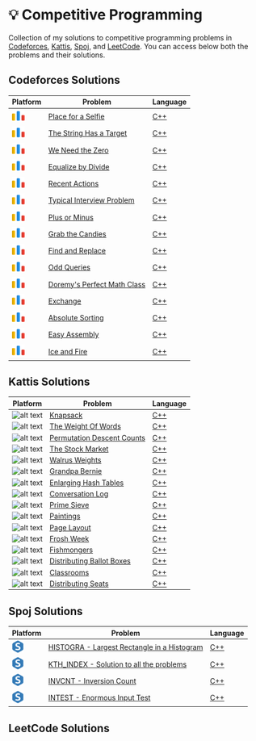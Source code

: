 # 💡 Competitive Programming

Collection of my solutions to competitive programming problems in [Codeforces](https://codeforces.com/), [Kattis](https://open.kattis.com/), [Spoj](https://www.spoj.com/), and [LeetCode](https://leetcode.com/). You can access below both the problems and their solutions. 

## Codeforces Solutions

| Platform  | Problem | Language | 
| - | - | - |
| ![alt text](https://github.com/nicolassinott/competitive_programming/blob/main/logos/code_forces_logo%20(1).png?raw=true) | [Place for a Selfie](https://codeforces.com/contest/1805/problem/C) | [C++](https://github.com/nicolassinott/competitive_programming/blob/main/CodeForces/contest_problems/contest_862/C/c.cpp) |
| ![alt text](https://github.com/nicolassinott/competitive_programming/blob/main/logos/code_forces_logo%20(1).png?raw=true) | [The String Has a Target](https://codeforces.com/contest/1805/problem/B) | [C++](https://github.com/nicolassinott/competitive_programming/blob/main/CodeForces/contest_problems/contest_862/B/b.cpp) |
| ![alt text](https://github.com/nicolassinott/competitive_programming/blob/main/logos/code_forces_logo%20(1).png?raw=true) | [We Need the Zero](https://codeforces.com/contest/1805/problem/A) | [C++](https://github.com/nicolassinott/competitive_programming/blob/main/CodeForces/contest_problems/contest_862/A/a.cpp) |
| ![alt text](https://github.com/nicolassinott/competitive_programming/blob/main/logos/code_forces_logo%20(1).png?raw=true) | [Equalize by Divide](https://codeforces.com/contest/1799/problem/B) | [C++](https://github.com/nicolassinott/competitive_programming/blob/main/CodeForces/contest_problems/contest_854/A/a.cpp) |
| ![alt text](https://github.com/nicolassinott/competitive_programming/blob/main/logos/code_forces_logo%20(1).png?raw=true) | [Recent Actions](https://codeforces.com/contest/1799/problem/A) | [C++](https://github.com/nicolassinott/competitive_programming/blob/main/CodeForces/contest_problems/contest_854/B/b.cpp) | 
| ![alt text](https://github.com/nicolassinott/competitive_programming/blob/main/logos/code_forces_logo%20(1).png?raw=true) | [Typical Interview Problem](https://codeforces.com/contest/1796/problem/A) | [C++](https://github.com/nicolassinott/competitive_programming/blob/main/CodeForces/contest_problems/contest_Edu_144/A/a.cpp) | 
| ![alt text](https://github.com/nicolassinott/competitive_programming/blob/main/logos/code_forces_logo%20(1).png?raw=true) | [Plus or Minus](https://codeforces.com/contest/1807/problem/A) | [C++](https://github.com/nicolassinott/competitive_programming/blob/main/CodeForces/contest_problems/contest_859/A/a.cpp) | 
| ![alt text](https://github.com/nicolassinott/competitive_programming/blob/main/logos/code_forces_logo%20(1).png?raw=true) | [Grab the Candies](https://codeforces.com/contest/1807/problem/B) | [C++](https://github.com/nicolassinott/competitive_programming/blob/main/CodeForces/contest_problems/contest_859/B/b.cpp) | 
| ![alt text](https://github.com/nicolassinott/competitive_programming/blob/main/logos/code_forces_logo%20(1).png?raw=true) | [Find and Replace](https://codeforces.com/contest/1807/problem/C) | [C++](https://github.com/nicolassinott/competitive_programming/blob/main/CodeForces/contest_problems/contest_859/D/d.cpp) | 
| ![alt text](https://github.com/nicolassinott/competitive_programming/blob/main/logos/code_forces_logo%20(1).png?raw=true) | [Odd Queries](https://codeforces.com/contest/1807/problem/D) | [C++](https://github.com/nicolassinott/competitive_programming/blob/main/CodeForces/contest_problems/contest_859/C/c.cpp) | 
| ![alt text](https://github.com/nicolassinott/competitive_programming/blob/main/logos/code_forces_logo%20(1).png?raw=true) | [Doremy's Perfect Math Class](https://codeforces.com/problemset/problem/1764/B) | [C++](https://github.com/nicolassinott/competitive_programming/blob/main/CodeForces/practice_problems/1764B.cpp) | 
| ![alt text](https://github.com/nicolassinott/competitive_programming/blob/main/logos/code_forces_logo%20(1).png?raw=true) | [Exchange](https://codeforces.com/problemset/problem/1765/E) | [C++](https://github.com/nicolassinott/competitive_programming/blob/main/CodeForces/practice_problems/1765E.cpp) |
| ![alt text](https://github.com/nicolassinott/competitive_programming/blob/main/logos/code_forces_logo%20(1).png?raw=true)  | [Absolute Sorting](https://codeforces.com/problemset/problem/1772/D) | [C++](https://github.com/nicolassinott/competitive_programming/blob/main/CodeForces/practice_problems/1772D.cpp) |
| ![alt text](https://github.com/nicolassinott/competitive_programming/blob/main/logos/code_forces_logo%20(1).png?raw=true) | [Easy Assembly](https://codeforces.com/problemset/problem/1773/E) | [C++](https://github.com/nicolassinott/competitive_programming/blob/main/CodeForces/practice_problems/1773E.cpp) | 
| ![alt text](https://github.com/nicolassinott/competitive_programming/blob/main/logos/code_forces_logo%20(1).png?raw=true) | [Ice and Fire](https://codeforces.com/problemset/problem/1774/C) | [C++](https://github.com/nicolassinott/competitive_programming/blob/main/CodeForces/practice_problems/1774C.cpp) |

## Kattis Solutions

| Platform  | Problem | Language | 
| - | - | - |
| ![alt text](https://open.kattis.com/favicon) | [Knapsack](https://open.kattis.com/problems/knapsack) | [C++](https://github.com/nicolassinott/competitive_programming/blob/main/X_INF473A/class05/E/e.cpp) |
| ![alt text](https://open.kattis.com/favicon) | [The Weight Of Words](https://open.kattis.com/problems/weightofwords) | [C++](https://github.com/nicolassinott/competitive_programming/blob/main/X_INF473A/class05/D/d.cpp) |
| ![alt text](https://open.kattis.com/favicon) | [Permutation Descent Counts](https://open.kattis.com/problems/permutationdescent) | [C++](https://github.com/nicolassinott/competitive_programming/blob/main/X_INF473A/class05/C/c.cpp) |
| ![alt text](https://open.kattis.com/favicon) | [The Stock Market](https://open.kattis.com/problems/borsen) | [C++](https://github.com/nicolassinott/competitive_programming/blob/main/X_INF473A/class05/B/b.cpp) |
| ![alt text](https://open.kattis.com/favicon) | [Walrus Weights](https://open.kattis.com/problems/walrusweights) | [C++](https://github.com/nicolassinott/competitive_programming/blob/main/X_INF473A/class05/A/a.cpp) |
| ![alt text](https://open.kattis.com/favicon) | [Grandpa Bernie](https://open.kattis.com/problems/grandpabernie) | [C++](https://github.com/nicolassinott/competitive_programming/blob/main/X_INF473A/class02/A/main.cpp) |
| ![alt text](https://open.kattis.com/favicon) | [Enlarging Hash Tables](https://open.kattis.com/problems/enlarginghashtables) | [C++](https://github.com/nicolassinott/competitive_programming/blob/main/X_INF473A/class02/B/main.cpp) |
| ![alt text](https://open.kattis.com/favicon) | [Conversation Log](https://open.kattis.com/problems/conversationlog) | [C++](https://github.com/nicolassinott/competitive_programming/blob/main/X_INF473A/class02/C/main.cpp) |
| ![alt text](https://open.kattis.com/favicon) | [Prime Sieve](https://open.kattis.com/problems/primesieve) | [C++](https://github.com/nicolassinott/competitive_programming/blob/main/X_INF473A/class02/G/main.cpp) |
| ![alt text](https://open.kattis.com/favicon) | [Paintings](https://open.kattis.com/problems/paintings) | [C++](https://github.com/nicolassinott/competitive_programming/blob/main/X_INF473A/class03/A/a.cpp) |
| ![alt text](https://open.kattis.com/favicon) | [Page Layout](https://open.kattis.com/problems/pagelayout) | [C++](https://github.com/nicolassinott/competitive_programming/blob/main/X_INF473A/class03/B/b.cpp) |
| ![alt text](https://open.kattis.com/favicon) | [Frosh Week](https://open.kattis.com/problems/froshweek2) | [C++](https://github.com/nicolassinott/competitive_programming/blob/main/X_INF473A/class04/A/a.cpp) |
| ![alt text](https://open.kattis.com/favicon) | [Fishmongers](https://open.kattis.com/problems/fishmongers) | [C++](https://github.com/nicolassinott/competitive_programming/blob/main/X_INF473A/class04/B/b.cpp) |
| ![alt text](https://open.kattis.com/favicon) | [Distributing Ballot Boxes](https://open.kattis.com/problems/ballotboxes) | [C++](https://github.com/nicolassinott/competitive_programming/blob/main/X_INF473A/class04/C/c.cpp) |
| ![alt text](https://open.kattis.com/favicon) | [Classrooms](https://open.kattis.com/problems/classrooms) | [C++](https://github.com/nicolassinott/competitive_programming/blob/main/X_INF473A/class04/D/d.cpp) |
| ![alt text](https://open.kattis.com/favicon) | [Distributing Seats](https://open.kattis.com/problems/distributingseats) | [C++](https://github.com/nicolassinott/competitive_programming/blob/main/X_INF473A/class04/E/e.cpp) |

## Spoj Solutions

| Platform  | Problem | Language | 
| - | - | - |
| ![alt text](https://github.com/nicolassinott/competitive_programming/blob/main/logos/spoj.png?raw=true) | [HISTOGRA - Largest Rectangle in a Histogram](https://www.spoj.com/problems/HISTOGRA/) | [C++](https://github.com/nicolassinott/competitive_programming/blob/main/X_INF473A/class01/D/main.cpp) |
| ![alt text](https://github.com/nicolassinott/competitive_programming/blob/main/logos/spoj.png?raw=true) | [KTH_INDEX - Solution to all the problems](https://www.spoj.com/problems/KTH_INDEX/) | [C++](https://github.com/nicolassinott/competitive_programming/blob/main/X_INF473A/class01/F/main.cpp) |
| ![alt text](https://github.com/nicolassinott/competitive_programming/blob/main/logos/spoj.png?raw=true) | [INVCNT - Inversion Count](https://www.spoj.com/problems/INVCNT/) | [C++](https://github.com/nicolassinott/competitive_programming/blob/main/X_INF473A/class01/E/main.cpp) |
| ![alt text](https://github.com/nicolassinott/competitive_programming/blob/main/logos/spoj.png?raw=true) | [INTEST - Enormous Input Test](https://www.spoj.com/problems/INTEST/) | [C++](https://github.com/nicolassinott/competitive_programming/blob/main/X_INF473A/class01/C/main.cpp) |

## LeetCode Solutions

